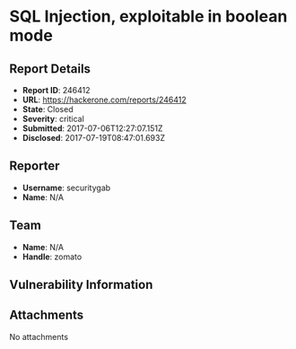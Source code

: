 # SQL Injection, exploitable in boolean mode

## Report Details
- **Report ID**: 246412
- **URL**: https://hackerone.com/reports/246412
- **State**: Closed
- **Severity**: critical
- **Submitted**: 2017-07-06T12:27:07.151Z
- **Disclosed**: 2017-07-19T08:47:01.693Z

## Reporter
- **Username**: securitygab
- **Name**: N/A

## Team
- **Name**: N/A
- **Handle**: zomato

## Vulnerability Information


## Attachments
No attachments
